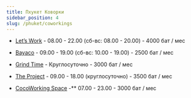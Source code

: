 ```yaml
---
title: Пхукет Коворки
sidebar_position: 4
slug: /phuket/coworkings
---
```



- [Let’s Work](https://goo.gl/maps/ukPzB8nyD8ZJSTiJA) - 08.00 - 22.00 (сб-вс: 08.00 - 20.00) - 4000 бат / мес


- [Bayaco](https://g.page/bayaco-coworking-space-phuket?share) - 09.00 - 19.00 (сб-вс: 10.00 - 19.00) - 2500 бат / мес


- [Grind Time](https://goo.gl/maps/PeC4hCauXZKbAGCa9) - Круглосуточно - 3000 бат / мес


- [The Project](https://goo.gl/maps/DqftepFSCrvJPK7e7) - 09.00 - 18.00 (круглосуточно) - 3500 бат / мес


- [CocoWorking Space](https://goo.gl/maps/vTLxB7oqvZ6KMUCJ8) -** 07.00 - 23.00 - 3000 бат / мес